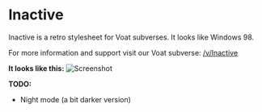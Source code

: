 # Inactive
Inactive is a retro stylesheet for Voat subverses. It looks like Windows 98.

For more information and support visit our Voat subverse: [/v/Inactive](https://voat.co/v/Inactive/)

**It looks like this:**
![Screenshot](https://i.bitnr.com/gd6Q5m.png)

**TODO:**
  * Night mode (a bit darker version)
